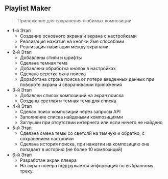## Playlist Maker
> Приложение для сохранения любимых композиций

- 1-й Этап
    * Создание основного экрана и экрана с настройками
    * Реализация нажатия на кнопки 2мя способами
    * Реализация навигации между экранами
- 2-й Этап
    * Добавлены стили и шрифты
    * Сделана темная тема
    * Добавлена обработка кнопок в настройках
    * Сделана верстка окна поиска
    * Доработана строка поиска от потери введенных данных при повороте экрана и сворачивании приложения
- 3-й Этап
    * Добавлен список композиций на экран поиска
    * Созданы светлая и темная тема для списка
- 4-й Этап
    * Сделан поиск композиций через запросы API
    * Заполнение списка найдеными композициями
    * Заглушки при отсутствии интернета или если ничего не найдено
- 5-й Этап
    * Сделана смена темы со светолй на темную и обратно, с сохранением настройки
    * Сделана история поиска, при нажатии на композицию она попадает в историю (не более 10 композиций)
- 6-й Этап
    * Разработан экран плеера
    * На экран плеера подгружается информация по выбранному треку.